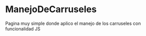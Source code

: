 # ManejoDeCarruseles
Pagina muy simple donde aplico el manejo de los carruseles con funcionalidad JS

